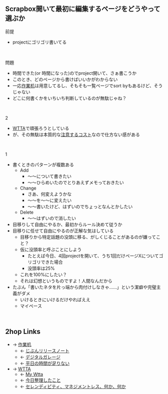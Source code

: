 ## Scrapbox開いて最初に編集するページをどうやって選ぶか
前提

- projectにゴリゴリ書いてる

<br>

問題

- 時間できた(or 時間になった)のでproject開いて、さぁ書こうか
- このとき、どのページから書けばいいかがわからない
- 一応[作業机](作業机.md)は用意してるし、そもそも一覧ページでsort byもあるけど、そうじゃない
- どこに何書くかをいちいち判断しているのが無駄じゃね？

<br>

2

- [WTTA](WTTA.md)で頑張ろうとしている
- が、その無駄は本質的な[注意するコスト](注意するコスト.md)なので仕方ない感がある

<br>

1

- 書くときのパターンが複数ある
    - Add
        - ～～について書きたい
        - ～～ひらめいたのでとりあえずメモっておきたい
    - Change
        - さあ、何変えようかな
        - ～～を～～に変えたい
        - ～～書いたけど、はずいのでちょっとなんとかしたい
    - Delete
        - ～～はずいので消したい
- 目移りして自由にやるか、最初からルール決めて従うか
- 目移りに任せて自由にやるのが正解な気はしている
    - 目移りから特定話題の没頭に移る、がしくじることがあるのが嫌ってこと？
    - 仮に没頭率と呼ぶことにしよう
        - たとえば今日、4回projectを開いて、うち1回だけページXについてゴリゴリできた場合
        - 没頭率は25%
    - これを100%にしたい？
    - それは幻想というものですよ！人間なんだから
- たぶん「書いたネタを片っ端から肉付けしなきゃ……」という潔癖や完璧主義がダメ
    - いけるときにいけるだけやればええ
    - マイペース

<br>

## 2hop Links
- → [作業机](作業机.md)
    - ← [じぶんリリースノート](じぶんリリースノート.md)
    - ← [デジタルガレージ](デジタルガレージ.md)
    - ← [平日の時間が足りない](平日の時間が足りない.md)
- → [WTTA](WTTA.md)
    - ← [My Wtta](My_Wtta.md)
    - ← [今日整理したこと](今日整理したこと.md)
    - ← [セレンディピティ、マネジメントレス、何か、何か](セレンディピティ、マネジメントレス、何か、何か.md)
